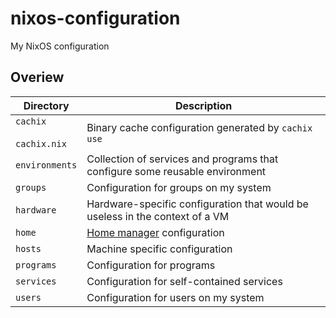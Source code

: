 # nixos-configuration

My NixOS configuration

## Overiew

| Directory                    | Description                                                                  |
| ---------------------------- | ---------------------------------------------------------------------------- |
| `cachix`<br><br>`cachix.nix` | Binary cache configuration generated by `cachix use`                         |
| `environments`               | Collection of services and programs that configure some reusable environment |
| `groups`                     | Configuration for groups on my system                                        |
| `hardware`                   | Hardware-specific configuration that would be useless in the context of a VM |
| `home`                       | [Home manager](https://github.com/nix-community/home-manager) configuration  |
| `hosts`                      | Machine specific configuration                                               |
| `programs`                   | Configuration for programs                                                   |
| `services`                   | Configuration for self-contained services                                    |
| `users`                      | Configuration for users on my system                                         |
